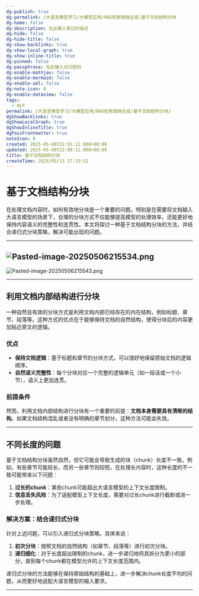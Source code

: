```yaml
---
dg-publish: true
dg-permalink: /大语言模型学习/大模型应用/RAG检索增强生成/基于文档结构分块
dg-home: false
dg-description: 在此输入笔记的描述
dg-hide: false
dg-hide-title: false
dg-show-backlinks: true
dg-show-local-graph: true
dg-show-inline-title: true
dg-pinned: false
dg-passphrase: 在此输入访问密码
dg-enable-mathjax: false
dg-enable-mermaid: false
dg-enable-uml: false
dg-note-icon: 0
dg-enable-dataview: false
tags:
  - NLP
permalink: /大语言模型学习/大模型应用/RAG检索增强生成/基于文档结构分块/
dgShowBacklinks: true
dgShowLocalGraph: true
dgShowInlineTitle: true
dgPassFrontmatter: true
noteIcon: 0
created: 2025-05-06T21:55:12.000+08:00
updated: 2025-05-06T22:00:11.000+08:00
title: 基于文档结构分块
createTime: 2025/05/13 17:33:52
---
```




# 基于文档结构分块
在处理文档内容时，如何有效地分块是一个重要的问题。特别是在需要将文档输入大语言模型的场景下，合理的分块方式不仅能够提高模型的处理效率，还能更好地保持内容语义的完整性和连贯性。本文将探讨一种基于文档结构分块的方法，并结合递归式分块策略，解决可能出现的问题。

---

## ![Pasted-image-20250506215534.png](/img/user/%E9%99%84%E4%BB%B6/Pasted%20image%2020250506215534.png)
![Pasted-image-20250506215543.png](/img/user/%E9%99%84%E4%BB%B6/Pasted%20image%2020250506215543.png)

---


## 利用文档内部结构进行分块
一种自然且有效的分块方式是利用文档内部已经存在的内在结构，例如标题、章节、段落等。这种方式的优点在于能够保持文档的自然结构，使得分块后的内容更加贴近原文的逻辑。

### 优点
- **保持文档逻辑**：基于标题和章节的分块方式，可以很好地保留原始文档的逻辑顺序。
- **自然语义完整性**：每个分块对应一个完整的逻辑单元（如一段话或一个小节），语义上更加连贯。


### 前提条件
然而，利用文档内部结构进行分块有一个重要的前提：**文档本身需要具有清晰的结构**。如果文档结构混乱或者没有明确的章节划分，这种方法可能会失效。

---


## 不同长度的问题
基于文档结构分块虽然自然，但它可能会导致生成的块（chunk）长度不一致。例如，有些章节可能较长，而另一些章节则较短。在处理长内容时，这种长度的不一致可能带来以下问题：

1. **过长的chunk**：某些chunk可能超出大语言模型的上下文长度限制。
2. **信息丢失风险**：为了适配模型上下文长度，需要对过长chunk进行截断或进一步处理。

### 解决方案：结合递归式分块
针对上述问题，可以引入递归式分块策略。具体来说：

1. **初次分块**：按照文档的自然结构（如章节、段落等）进行初次分块。
2. **递归细化**：对于长度超出限制的chunk，进一步递归地将其拆分为更小的部分，直到每个chunk都在模型允许的上下文长度范围内。

递归式分块的方法能够在保持原始结构的基础上，进一步解决chunk长度不均的问题，从而更好地适配大语言模型的输入要求。

---

